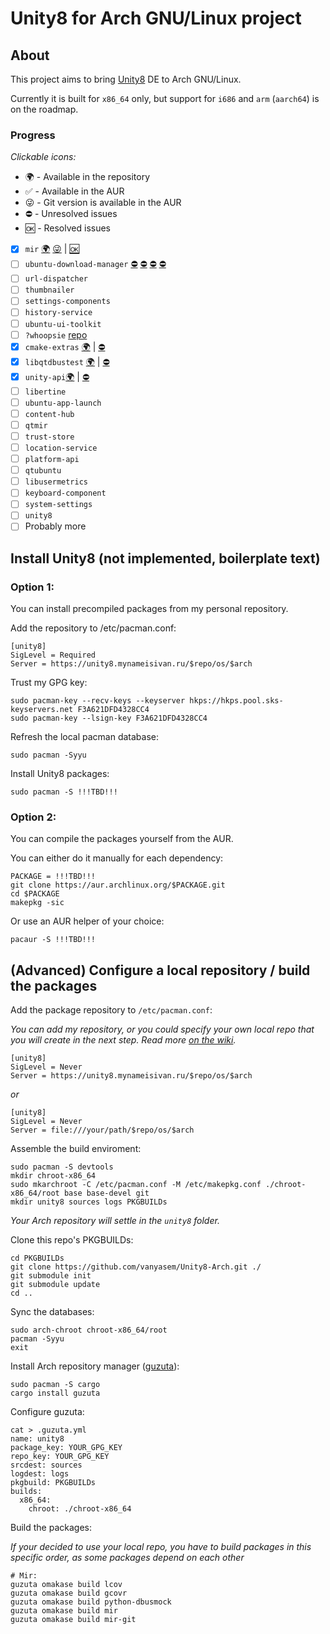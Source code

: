 # Unity8 for Arch GNU/Linux project

## About
This project aims to bring [Unity8](https://github.com/ubports/unity8-build) DE to Arch GNU/Linux.

Currently it is built for `x86_64` only, but support for `i686` and `arm` (`aarch64`) is on the roadmap.

### Progress
_Clickable icons:_

- 🌍 - Available in the repository
- ✅ - Available in the AUR
- 😜 - Git version is available in the AUR
- ⛔️ - Unresolved issues
- 🆗 - Resolved issues

- [x] `mir` [🌍](https://github.com/vanyasem/Unity8-Arch/tree/master/mir) [😜](https://aur.archlinux.org/packages/mir-git) | [🆗](https://github.com/MirServer/mir/commit/e6ba0de363320feab9359821c96d69ff61a7f121) 
- [ ] `ubuntu-download-manager` [⛔️](https://github.com/ubports/ubuntu-download-manager/issues/2) [⛔️](https://github.com/ubports/ubuntu-download-manager/issues/3) [⛔️](https://github.com/ubports/ubuntu-download-manager/issues/4) [⛔️](https://github.com/ubports/ubuntu-download-manager/issues/6)
- [ ] `url-dispatcher`
- [ ] `thumbnailer`
- [ ] `settings-components`
- [ ] `history-service`
- [ ] `ubuntu-ui-toolkit`
- [ ] `?whoopsie` [repo](https://bazaar.launchpad.net/~daisy-pluckers/whoopsie/trunk/files)
- [x] `cmake-extras` [🌍](https://github.com/vanyasem/Unity8-Arch/tree/master/cmake-extras-git) | [⛔️](https://github.com/ubports/cmake-extras/issues/2)
- [x] `libqtdbustest` [🌍](https://github.com/vanyasem/Unity8-Arch/tree/master/libqtdbustest-git) | [⛔️](https://github.com/ubports/libqtdbustest/issues/1)
- [x] `unity-api`[🌍](https://github.com/vanyasem/Unity8-Arch/tree/master/unity-api-git) | [⛔️](https://github.com/ubports/unity-api/issues/2)
- [ ] `libertine`
- [ ] `ubuntu-app-launch`
- [ ] `content-hub`
- [ ] `qtmir`
- [ ] `trust-store`
- [ ] `location-service`
- [ ] `platform-api`
- [ ] `qtubuntu`
- [ ] `libusermetrics`
- [ ] `keyboard-component`
- [ ] `system-settings`
- [ ] `unity8`
- [ ] Probably more

## Install Unity8 (not implemented, boilerplate text)
### Option 1:
You can install precompiled packages from my personal repository.

Add the repository to /etc/pacman.conf:
```
[unity8]
SigLevel = Required
Server = https://unity8.mynameisivan.ru/$repo/os/$arch
```

Trust my GPG key:
```
sudo pacman-key --recv-keys --keyserver hkps://hkps.pool.sks-keyservers.net F3A621DFD4328CC4
sudo pacman-key --lsign-key F3A621DFD4328CC4
```

Refresh the local pacman database:
```
sudo pacman -Syyu
```

Install Unity8 packages:
```
sudo pacman -S !!!TBD!!!
```

### Option 2:
You can compile the packages yourself from the AUR.

You can either do it manually for each dependency:
```
PACKAGE = !!!TBD!!!
git clone https://aur.archlinux.org/$PACKAGE.git
cd $PACKAGE
makepkg -sic
```

Or use an AUR helper of your choice:
```
pacaur -S !!!TBD!!!
```

## (Advanced) Configure a local repository / build the packages
Add the package repository to `/etc/pacman.conf`:

_You can add my repository, or you could specify your own local repo that you will create in the next step. Read more [on the wiki](https://wiki.archlinux.org/index.php/Pacman/Tips_and_tricks#Custom_local_repository)._
```
[unity8]
SigLevel = Never
Server = https://unity8.mynameisivan.ru/$repo/os/$arch
```
_or_
```
[unity8]
SigLevel = Never
Server = file:///your/path/$repo/os/$arch
```

Assemble the build enviroment:
```
sudo pacman -S devtools
mkdir chroot-x86_64
sudo mkarchroot -C /etc/pacman.conf -M /etc/makepkg.conf ./chroot-x86_64/root base base-devel git
mkdir unity8 sources logs PKGBUILDs
```

_Your Arch repository will settle in the `unity8` folder._

Clone this repo's PKGBUILDs:
```
cd PKGBUILDs
git clone https://github.com/vanyasem/Unity8-Arch.git ./
git submodule init
git submodule update
cd ..
```

Sync the databases:
```
sudo arch-chroot chroot-x86_64/root
pacman -Syyu
exit
```

Install Arch repository manager ([guzuta](https://github.com/eagletmt/guzuta)):
```
sudo pacman -S cargo
cargo install guzuta
```

Configure guzuta:
```
cat > .guzuta.yml
name: unity8
package_key: YOUR_GPG_KEY
repo_key: YOUR_GPG_KEY
srcdest: sources
logdest: logs
pkgbuild: PKGBUILDs
builds:
  x86_64:
    chroot: ./chroot-x86_64
```

Build the packages:

_If your decided to use your local repo, you have to build packages in this specific order, as some packages depend on each other_
```
# Mir:
guzuta omakase build lcov
guzuta omakase build gcovr
guzuta omakase build python-dbusmock
guzuta omakase build mir
guzuta omakase build mir-git
```
